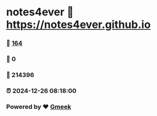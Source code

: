 # notes4ever :link: https://notes4ever.github.io 
### :page_facing_up: [164](https://notes4ever.github.io/tag.html) 
### :speech_balloon: 0 
### :hibiscus: 214396 
### :alarm_clock: 2024-12-26 08:18:00 
### Powered by :heart: [Gmeek](https://github.com/Meekdai/Gmeek)
